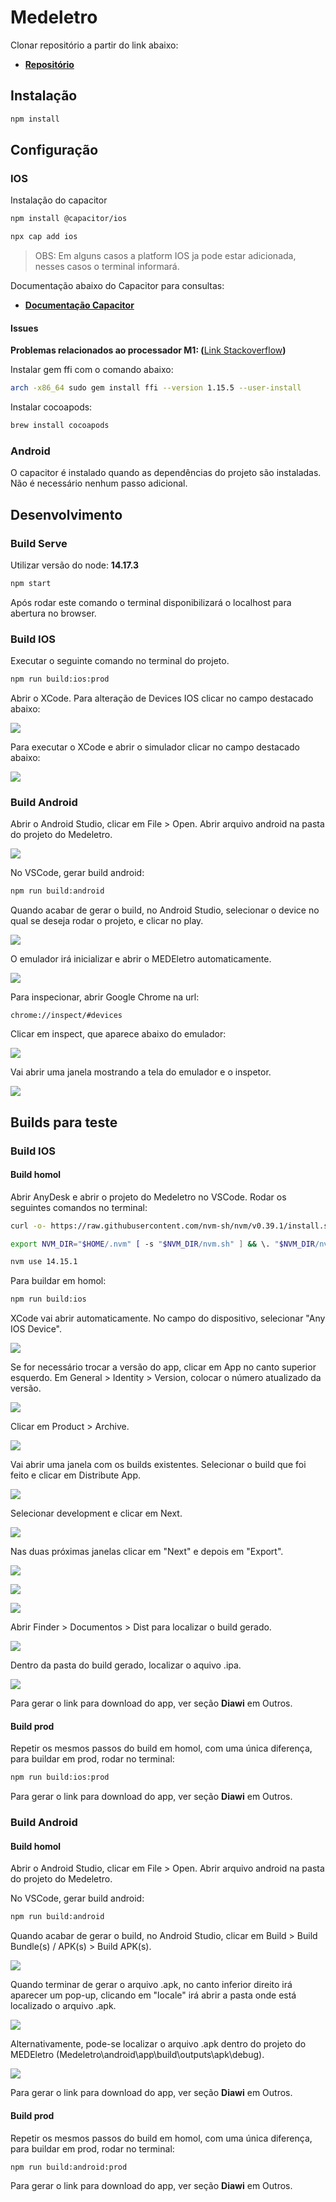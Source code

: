 # Medeletro

Clonar repositório a partir do link abaixo:

- **[Repositório](https://github.com/MEDGRUPOGIT/Medeletro)**
## Instalação

```bash
npm install
```

## Configuração

### IOS

Instalação do capacitor

```bash
npm install @capacitor/ios
```

```bash
npx cap add ios
```

>OBS: Em alguns casos a platform IOS ja pode estar adicionada, nesses casos o terminal informará.

Documentação abaixo do Capacitor para consultas:

- **[Documentação Capacitor](https://capacitorjs.com/docs/ios)**

#### Issues

**Problemas relacionados ao processador M1: (**[Link Stackoverflow](https://stackoverflow.com/questions/64698820/ignoring-ffi-1-13-1-because-its-extensions-are-not-built-try-gem-pristine-ffi)**)**

Instalar gem  ffi com o comando abaixo:

```bash
arch -x86_64 sudo gem install ffi --version 1.15.5 --user-install
```

Instalar cocoapods:

```bash
brew install cocoapods
```

### Android

O capacitor é instalado quando as dependências do projeto são instaladas. Não é necessário nenhum passo adicional.

## Desenvolvimento

### Build Serve

Utilizar versão do node: **14.17.3**

```bash
npm start
```

Após rodar este comando o terminal disponibilizará o localhost para abertura no browser.

### Build IOS

Executar o seguinte comando no terminal do projeto.

```bash
npm run build:ios:prod   
```

Abrir o XCode. Para alteração de Devices IOS clicar no campo destacado abaixo:

![](../../static/img/docs/medeletro/alteracao-device.png)

Para executar o XCode e abrir o simulador clicar no campo destacado abaixo:

![](../../static/img/docs/medeletro/play-xcode.png)

### Build Android

Abrir o Android Studio, clicar em File > Open. Abrir arquivo android na pasta do projeto do Medeletro.

![](../../static/img/docs/medeletro/android-studio-open.png)

No VSCode, gerar build android:

```bash
npm run build:android
```

Quando acabar de gerar o build, no Android Studio, selecionar o device no qual se deseja rodar o projeto, e clicar no play.

![](../../static/img/docs/medeletro/android-studio.png)

O emulador irá inicializar e abrir o MEDEletro automaticamente.

![](../../static/img/docs/medeletro/android-studio-emulador.png)

Para inspecionar, abrir Google Chrome na url:

```
chrome://inspect/#devices
```

Clicar em inspect, que aparece abaixo do emulador:

![](../../static/img/docs/medeletro/chrome-inspect.png)

Vai abrir uma janela mostrando a tela do emulador e o inspetor.

![](../../static/img/docs/medeletro/chrome-inspect-dev-tools.png)

## Builds para teste

### Build IOS

#### Build homol

Abrir AnyDesk e abrir o projeto do Medeletro no VSCode. Rodar os seguintes comandos no terminal:

```bash
curl -o- https://raw.githubusercontent.com/nvm-sh/nvm/v0.39.1/install.sh | bash
```

```bash
export NVM_DIR="$HOME/.nvm" [ -s "$NVM_DIR/nvm.sh" ] && \. "$NVM_DIR/nvm.sh"  # This loads nvm
```

```bash
nvm use 14.15.1
```

Para buildar em homol:
```bash
npm run build:ios
```

XCode vai abrir automaticamente. No campo do dispositivo, selecionar "Any IOS Device".

![](../../static/img/docs/medeletro/build-ios.png)

Se for necessário trocar a versão do app, clicar em App no canto superior esquerdo. Em General > Identity > Version, colocar o número atualizado da versão.

![](../../static/img/docs/medeletro/build-ios-version.png)

Clicar em Product > Archive.

![](../../static/img/docs/medeletro/build-ios-archive.png)

Vai abrir uma janela com os builds existentes. Selecionar o build que foi feito e clicar em Distribute App.

![](../../static/img/docs/medeletro/build-ios-distribute.png)

Selecionar development e clicar em Next.

![](../../static/img/docs/medeletro/build-ios-development.png)

Nas duas próximas janelas clicar em "Next" e depois em "Export".

![](../../static/img/docs/medeletro/build-ios-next.png)

![](../../static/img/docs/medeletro/build-ios-next-2.png)

![](../../static/img/docs/medeletro/build-ios-export.png)

Abrir Finder > Documentos > Dist para localizar o build gerado.

![](../../static/img/docs/medeletro/build-ios-documentos-dist.png)

Dentro da pasta do build gerado, localizar o aquivo .ipa.

![](../../static/img/docs/medeletro/build-ios-ipa.png)

Para gerar o link para download do app, ver seção **Diawi** em Outros.

#### Build prod

Repetir os mesmos passos do build em homol, com uma única diferença, para buildar em prod, rodar no terminal:

```bash
npm run build:ios:prod
```

Para gerar o link para download do app, ver seção **Diawi** em Outros.

### Build Android

#### Build homol

Abrir o Android Studio, clicar em File > Open. Abrir arquivo android na pasta do projeto do Medeletro.

No VSCode, gerar build android:

```bash
npm run build:android
```

Quando acabar de gerar o build, no Android Studio, clicar em Build > Build Bundle(s) / APK(s) > Build APK(s).

![](../../static/img/docs/medeletro/android-build.png)

Quando terminar de gerar o arquivo .apk, no canto inferior direito irá aparecer um pop-up, clicando em "locale" irá abrir a pasta onde está localizado o arquivo .apk.

![](../../static/img/docs/medeletro/android-build-apk-locale.png)

Alternativamente, pode-se localizar o arquivo .apk dentro do projeto do MEDEletro (Medeletro\android\app\build\outputs\apk\debug).

![](../../static/img/docs/medeletro/android-build-apk.png)

Para gerar o link para download do app, ver seção **Diawi** em Outros.

#### Build prod

Repetir os mesmos passos do build em homol, com uma única diferença, para buildar em prod, rodar no terminal:

```bash
npm run build:android:prod
```

Para gerar o link para download do app, ver seção **Diawi** em Outros.